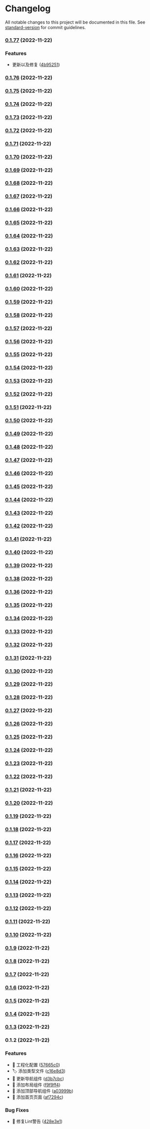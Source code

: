 # Changelog

All notable changes to this project will be documented in this file. See [standard-version](https://github.com/conventional-changelog/standard-version) for commit guidelines.

### [0.1.77](https://github.com/lookeke/feishu_vpn/compare/v0.1.75...v0.1.77) (2022-11-22)


### Features

* 更新以及修复 ([4b95251](https://github.com/lookeke/feishu_vpn/commit/4b95251e1d1d3034fefeff0e0dc882e5d1768440))

### [0.1.76](https://github.com/lookeke/feishu_vpn/compare/v0.1.3...v0.1.76) (2022-11-22)

### [0.1.75](https://github.com/lookeke/feishu_vpn/compare/v0.1.3...v0.1.75) (2022-11-22)

### [0.1.74](https://github.com/lookeke/feishu_vpn/compare/v0.1.3...v0.1.74) (2022-11-22)

### [0.1.73](https://github.com/lookeke/feishu_vpn/compare/v0.1.3...v0.1.73) (2022-11-22)

### [0.1.72](https://github.com/lookeke/feishu_vpn/compare/v0.1.3...v0.1.72) (2022-11-22)

### [0.1.71](https://github.com/lookeke/feishu_vpn/compare/v0.1.3...v0.1.71) (2022-11-22)

### [0.1.70](https://github.com/lookeke/feishu_vpn/compare/v0.1.3...v0.1.70) (2022-11-22)

### [0.1.69](https://github.com/lookeke/feishu_vpn/compare/v0.1.3...v0.1.69) (2022-11-22)

### [0.1.68](https://github.com/lookeke/feishu_vpn/compare/v0.1.3...v0.1.68) (2022-11-22)

### [0.1.67](https://github.com/lookeke/feishu_vpn/compare/v0.1.3...v0.1.67) (2022-11-22)

### [0.1.66](https://github.com/lookeke/feishu_vpn/compare/v0.1.3...v0.1.66) (2022-11-22)

### [0.1.65](https://github.com/lookeke/feishu_vpn/compare/v0.1.3...v0.1.65) (2022-11-22)

### [0.1.64](https://github.com/lookeke/feishu_vpn/compare/v0.1.3...v0.1.64) (2022-11-22)

### [0.1.63](https://github.com/lookeke/feishu_vpn/compare/v0.1.3...v0.1.63) (2022-11-22)

### [0.1.62](https://github.com/lookeke/feishu_vpn/compare/v0.1.3...v0.1.62) (2022-11-22)

### [0.1.61](https://github.com/lookeke/feishu_vpn/compare/v0.1.3...v0.1.61) (2022-11-22)

### [0.1.60](https://github.com/lookeke/feishu_vpn/compare/v0.1.3...v0.1.60) (2022-11-22)

### [0.1.59](https://github.com/lookeke/feishu_vpn/compare/v0.1.3...v0.1.59) (2022-11-22)

### [0.1.58](https://github.com/lookeke/feishu_vpn/compare/v0.1.3...v0.1.58) (2022-11-22)

### [0.1.57](https://github.com/lookeke/feishu_vpn/compare/v0.1.3...v0.1.57) (2022-11-22)

### [0.1.56](https://github.com/lookeke/feishu_vpn/compare/v0.1.3...v0.1.56) (2022-11-22)

### [0.1.55](https://github.com/lookeke/feishu_vpn/compare/v0.1.3...v0.1.55) (2022-11-22)

### [0.1.54](https://github.com/lookeke/feishu_vpn/compare/v0.1.3...v0.1.54) (2022-11-22)

### [0.1.53](https://github.com/lookeke/feishu_vpn/compare/v0.1.3...v0.1.53) (2022-11-22)

### [0.1.52](https://github.com/lookeke/feishu_vpn/compare/v0.1.3...v0.1.52) (2022-11-22)

### [0.1.51](https://github.com/lookeke/feishu_vpn/compare/v0.1.3...v0.1.51) (2022-11-22)

### [0.1.50](https://github.com/lookeke/feishu_vpn/compare/v0.1.3...v0.1.50) (2022-11-22)

### [0.1.49](https://github.com/lookeke/feishu_vpn/compare/v0.1.3...v0.1.49) (2022-11-22)

### [0.1.48](https://github.com/lookeke/feishu_vpn/compare/v0.1.3...v0.1.48) (2022-11-22)

### [0.1.47](https://github.com/lookeke/feishu_vpn/compare/v0.1.3...v0.1.47) (2022-11-22)

### [0.1.46](https://github.com/lookeke/feishu_vpn/compare/v0.1.3...v0.1.46) (2022-11-22)

### [0.1.45](https://github.com/lookeke/feishu_vpn/compare/v0.1.3...v0.1.45) (2022-11-22)

### [0.1.44](https://github.com/lookeke/feishu_vpn/compare/v0.1.3...v0.1.44) (2022-11-22)

### [0.1.43](https://github.com/lookeke/feishu_vpn/compare/v0.1.3...v0.1.43) (2022-11-22)

### [0.1.42](https://github.com/lookeke/feishu_vpn/compare/v0.1.3...v0.1.42) (2022-11-22)

### [0.1.41](https://github.com/lookeke/feishu_vpn/compare/v0.1.3...v0.1.41) (2022-11-22)

### [0.1.40](https://github.com/lookeke/feishu_vpn/compare/v0.1.3...v0.1.40) (2022-11-22)

### [0.1.39](https://github.com/lookeke/feishu_vpn/compare/v0.1.3...v0.1.39) (2022-11-22)

### [0.1.38](https://github.com/lookeke/feishu_vpn/compare/v0.1.3...v0.1.38) (2022-11-22)

### [0.1.36](https://github.com/lookeke/feishu_vpn/compare/v0.1.3...v0.1.36) (2022-11-22)

### [0.1.35](https://github.com/lookeke/feishu_vpn/compare/v0.1.3...v0.1.35) (2022-11-22)

### [0.1.34](https://github.com/lookeke/feishu_vpn/compare/v0.1.3...v0.1.34) (2022-11-22)

### [0.1.33](https://github.com/lookeke/feishu_vpn/compare/v0.1.3...v0.1.33) (2022-11-22)

### [0.1.32](https://github.com/lookeke/feishu_vpn/compare/v0.1.3...v0.1.32) (2022-11-22)

### [0.1.31](https://github.com/lookeke/feishu_vpn/compare/v0.1.3...v0.1.31) (2022-11-22)

### [0.1.30](https://github.com/lookeke/feishu_vpn/compare/v0.1.3...v0.1.30) (2022-11-22)

### [0.1.29](https://github.com/lookeke/feishu_vpn/compare/v0.1.3...v0.1.29) (2022-11-22)

### [0.1.28](https://github.com/lookeke/feishu_vpn/compare/v0.1.3...v0.1.28) (2022-11-22)

### [0.1.27](https://github.com/lookeke/feishu_vpn/compare/v0.1.3...v0.1.27) (2022-11-22)

### [0.1.26](https://github.com/lookeke/feishu_vpn/compare/v0.1.3...v0.1.26) (2022-11-22)

### [0.1.25](https://github.com/lookeke/feishu_vpn/compare/v0.1.3...v0.1.25) (2022-11-22)

### [0.1.24](https://github.com/lookeke/feishu_vpn/compare/v0.1.3...v0.1.24) (2022-11-22)

### [0.1.23](https://github.com/lookeke/feishu_vpn/compare/v0.1.3...v0.1.23) (2022-11-22)

### [0.1.22](https://github.com/lookeke/feishu_vpn/compare/v0.1.3...v0.1.22) (2022-11-22)

### [0.1.21](https://github.com/lookeke/feishu_vpn/compare/v0.1.3...v0.1.21) (2022-11-22)

### [0.1.20](https://github.com/lookeke/feishu_vpn/compare/v0.1.3...v0.1.20) (2022-11-22)

### [0.1.19](https://github.com/lookeke/feishu_vpn/compare/v0.1.3...v0.1.19) (2022-11-22)

### [0.1.18](https://github.com/lookeke/feishu_vpn/compare/v0.1.3...v0.1.18) (2022-11-22)

### [0.1.17](https://github.com/lookeke/feishu_vpn/compare/v0.1.3...v0.1.17) (2022-11-22)

### [0.1.16](https://github.com/lookeke/feishu_vpn/compare/v0.1.3...v0.1.16) (2022-11-22)

### [0.1.15](https://github.com/lookeke/feishu_vpn/compare/v0.1.3...v0.1.15) (2022-11-22)

### [0.1.14](https://github.com/lookeke/feishu_vpn/compare/v0.1.3...v0.1.14) (2022-11-22)

### [0.1.13](https://github.com/lookeke/feishu_vpn/compare/v0.1.3...v0.1.13) (2022-11-22)

### [0.1.12](https://github.com/lookeke/feishu_vpn/compare/v0.1.3...v0.1.12) (2022-11-22)

### [0.1.11](https://github.com/lookeke/feishu_vpn/compare/v0.1.3...v0.1.11) (2022-11-22)

### [0.1.10](https://github.com/lookeke/feishu_vpn/compare/v0.1.3...v0.1.10) (2022-11-22)

### [0.1.9](https://github.com/lookeke/feishu_vpn/compare/v0.1.3...v0.1.9) (2022-11-22)

### [0.1.8](https://github.com/lookeke/feishu_vpn/compare/v0.1.3...v0.1.8) (2022-11-22)

### [0.1.7](https://github.com/lookeke/feishu_vpn/compare/v0.1.3...v0.1.7) (2022-11-22)

### [0.1.6](https://github.com/lookeke/feishu_vpn/compare/v0.1.3...v0.1.6) (2022-11-22)

### [0.1.5](https://github.com/lookeke/feishu_vpn/compare/v0.1.3...v0.1.5) (2022-11-22)

### [0.1.4](https://github.com/lookeke/feishu_vpn/compare/v0.1.3...v0.1.4) (2022-11-22)

### [0.1.3](https://github.com/lookeke/feishu_vpn/compare/v0.1.2...v0.1.3) (2022-11-22)

### 0.1.2 (2022-11-22)


### Features

* :bricks: 工程化配置 ([57665c0](https://github.com/lookeke/feishu_vpn/commit/57665c045ad63fa6efc71669b9cd8a92dab6d25e))
* :label: 添加类型文件 ([c16e8d3](https://github.com/lookeke/feishu_vpn/commit/c16e8d380d79f51b4dba749701d7672c81815939))
* :lipstick: 更新导航组件 ([d3b7cbc](https://github.com/lookeke/feishu_vpn/commit/d3b7cbcc2d716e4c54758861834fdad70d1eb889))
* :lipstick: 添加布局组件 ([f9f9ff4](https://github.com/lookeke/feishu_vpn/commit/f9f9ff49a2375980d2efbc0d2dd5ae671a71c5f8))
* :lipstick: 添加顶部导航组件 ([a03999b](https://github.com/lookeke/feishu_vpn/commit/a03999bd23cf971dae324fec3a62f72fc5c0bb9b))
* :lipstick: 添加首页页面 ([af7294c](https://github.com/lookeke/feishu_vpn/commit/af7294c25dabacd1d98b53fa984e372c1c5fbd8c))


### Bug Fixes

* :rotating_light: 修复Lint警告 ([428e3e1](https://github.com/lookeke/feishu_vpn/commit/428e3e1621dc34d60da0c6b65c7d81ce1912b6d0))
